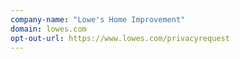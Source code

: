 ```yaml
---
company-name: "Lowe's Home Improvement"
domain: lowes.com
opt-out-url: https://www.lowes.com/privacyrequest
---
```





